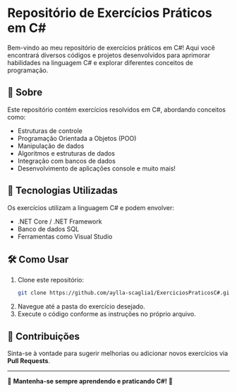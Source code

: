# Repositório de Exercícios Práticos em C#

Bem-vindo ao meu repositório de exercícios práticos em C#! Aqui você encontrará diversos códigos e projetos desenvolvidos para aprimorar habilidades na linguagem C# e explorar diferentes conceitos de programação.

## 📌 Sobre
Este repositório contém exercícios resolvidos em C#, abordando conceitos como:
- Estruturas de controle
- Programação Orientada a Objetos (POO)
- Manipulação de dados
- Algoritmos e estruturas de dados
- Integração com bancos de dados
- Desenvolvimento de aplicações console e muito mais!

## 🚀 Tecnologias Utilizadas
Os exercícios utilizam a linguagem C# e podem envolver:
- .NET Core / .NET Framework
- Banco de dados SQL
- Ferramentas como Visual Studio

## 🛠 Como Usar
1. Clone este repositório:
   ```sh
   git clone https://github.com/aylla-scaglia1/ExerciciosPraticosC#.git
   ```
2. Navegue até a pasta do exercício desejado.
3. Execute o código conforme as instruções no próprio arquivo.

## 🤝 Contribuições
Sinta-se à vontade para sugerir melhorias ou adicionar novos exercícios via **Pull Requests**.


---
📌 **Mantenha-se sempre aprendendo e praticando C#!** 🚀

